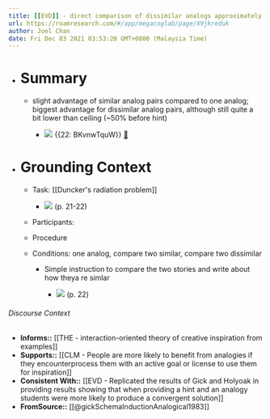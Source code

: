 ```yaml
---
title: [[EVD]] - direct comparison of dissimilar analogs approximately doubled rates of spontaneous far analogical transfer for the radiation problem - [[@gickSchemaInductionAnalogical1983]]
url: https://roamresearch.com/#/app/megacoglab/page/X9jkreduk
author: Joel Chan
date: Fri Dec 03 2021 03:53:20 GMT+0800 (Malaysia Time)
---
```


- # Summary

    - slight advantage of similar analog pairs compared to one analog; biggest advantage for dissimilar analog pairs, although still quite a bit lower than ceiling (~50% before hint)

        - ![](https://firebasestorage.googleapis.com/v0/b/roampdf.appspot.com/o/public%2Fimages%2F1615925281102.png?alt=media&token=65c5b6ca-45d2-4ae5-9533-3ac13193bbc7) {{22: BKvnwTquW}} [📑](((Yrmq2gVg-)))
- # Grounding Context

    - Task: [[Duncker's radiation problem]]

        - ![](https://firebasestorage.googleapis.com/v0/b/firescript-577a2.appspot.com/o/imgs%2Fapp%2Fmegacoglab%2F1axhS3SfKt.png?alt=media&token=be5cdedb-e7ca-4bd9-bf79-ba71bdd382cf) (p. 21-22)

    - Participants:

    - Procedure

    - Conditions: one analog, compare two similar, compare two dissimilar

        - Simple instruction to compare the two stories and write about how theya re simlar

            - ![](https://firebasestorage.googleapis.com/v0/b/firescript-577a2.appspot.com/o/imgs%2Fapp%2Fmegacoglab%2FomgzuqaYto.png?alt=media&token=20c3d9fe-0103-4ccb-9312-d12c55940015) (p. 22)

###### Discourse Context

- **Informs::** [[THE - interaction-oriented theory of creative inspiration from examples]]
- **Supports::** [[CLM - People are more likely to benefit from analogies if they encounterprocess them with an active goal or license to use them for inspiration]]
- **Consistent With::** [[EVD - Replicated the results of Gick and Holyoak in providing results showing that when providing a hint and an analogy students were more likely to produce a convergent solution]]
- **FromSource::** [[@gickSchemaInductionAnalogical1983]]
